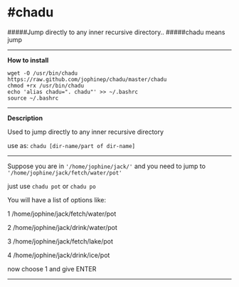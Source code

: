 #chadu
=====

#####Jump directly to any inner recursive directory..
#####chadu means jump

---

**How to install**

```shel
wget -O /usr/bin/chadu https://raw.github.com/jophinep/chadu/master/chadu
chmod +rx /usr/bin/chadu
echo 'alias chadu=". chadu"' >> ~/.bashrc
source ~/.bashrc
```
---

**Description**

Used to jump directly to any inner recursive directory

use as: `chadu [dir-name/part of dir-name]`

---

Suppose you are in `'/home/jophine/jack/'` and you need to jump to `'/home/jophine/jack/fetch/water/pot'`

just use `chadu pot` or `chadu po`

You will have a list of options like:

1 /home/jophine/jack/fetch/water/pot

2 /home/jophine/jack/drink/water/pot

3 /home/jophine/jack/fetch/lake/pot

4 /home/jophine/jack/drink/ice/pot

now choose 1 and give ENTER

---
